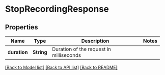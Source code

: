 # StopRecordingResponse

## Properties
Name | Type | Description | Notes
------------ | ------------- | ------------- | -------------
**duration** | **String** | Duration of the request in milliseconds | 

[[Back to Model list]](../README.md#documentation-for-models) [[Back to API list]](../README.md#documentation-for-api-endpoints) [[Back to README]](../README.md)


